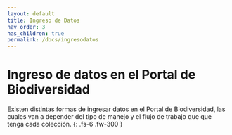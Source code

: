 ```yaml
---
layout: default
title: Ingreso de Datos
nav_order: 3
has_children: true
permalink: /docs/ingresodatos
---
```



# Ingreso de datos en el Portal de Biodiversidad 

Existen distintas formas de ingresar datos en el Portal de Biodiversidad, las cuales van a depender del tipo de manejo y el flujo de trabajo que que tenga cada colección. 
{: .fs-6 .fw-300 }

